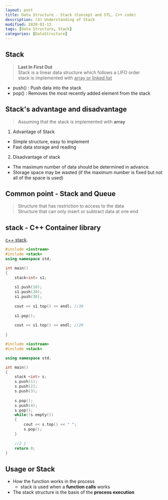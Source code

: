```yaml
---
layout: post
title: Data Structure - Stack (Concept and STL, C++ code)
description: (4) Understanding of Stack
modified: 2020-01-13
tags: [Data Structure, Stack]
categories: [DataStructure]
---
```


##  Stack
> **Last In First Out**  
> Stack is a linear data structure which follows a LIFO order  
> stack is implemented with  <u>array or linked list</u>  

<ul>
 <li> push() : Push data into the stack </li>
 <li> pop() :  Removes the most recently added element from the stack </li>
</ul>

##  Stack's advantage and disadvantage
> Assuming that the stack is implemented with **array**  
1. Advantage of Stack  
* Simple structure, easy to implement  
* Fast data storage and reading  

2. Disadvantage of stack  
* The maximum number of data should be determined in advance.  
* Storage space may be wasted (if the maximum number is fixed but not all of the space is used)  

##  Common point - Stack and Queue 
> Structure that has restriction to access to the data  
> Structure that can only insert or subtract data at one end  

##  stack - C++ Container library  
[c++ stack](https://en.cppreference.com/w/cpp/container/stack).  
```c++
#include <iostream>
#include <stack>
using namespace std;

int main()
{
    stack<int> s1; 
	
    s1.push(10);
    s1.push(20);
    s1.push(30);
    
    cout << s1.top() << endl; //30
    
    s1.pop();
    
    cout << s1.top() << endl; //20
    
}
```


```cpp
#include <iostream>
#include <stack>

using namespace std;

int main()
{
	stack <int> s;
	s.push(1);
	s.push(2);
	s.push(3);
	
	s.pop();
	s.push(4);
	s.pop();
	while(!s.empty())
	{
		cout << s.top() << " ";
		s.pop();
	}
	
	//2 1
	return 0;
}
```

##  Usage or Stack   
* How the function works in the process   
	* stack is used when a  **function calls** works   
* The stack structure is the basis of the **process execution**  
